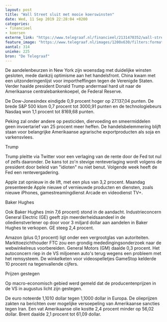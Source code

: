 ```yaml
---
layout: post
title: "Wall Street sluit met mooie koerswinsten"
date: Wed, 11 Sep 2019 22:28:04 +0200
categories: 
- financieel 
- koersen 
externe_link: "https://www.telegraaf.nl/financieel/2131470352/wall-street-sluit-met-mooie-koerswinsten"
feature_image: "https://www.telegraaf.nl/images/1200x630/filters:format(jpeg):quality(80)/cdn-kiosk-api.telegraaf.nl/f566fcfa-d4d2-11e9-970a-0218eaf05005.jpg"
aantal: 314
unieke: 225
bron: "De Telegraaf"
---
```


<p class="intro">De aandelenbeurzen in New York zijn woensdag met duidelijke winsten gesloten, mede dankzij optimisme aan het handelsfront. China kwam met een uitzonderingenlijst voor importheffingen tegen de Verenigde Staten. Verder haalde president Donald Trump andermaal hard uit naar de Amerikaanse centralebankenkoepel, de Federal Reserve.</p> <p>De Dow-Jonesindex eindigde 0,9 procent hoger op 27.137,04 punten. De brede S&amp;P 500 klom 0,7 procent tot 3000,91 punten en de technologiebeurs Nasdaq won 1,1 procent tot 8169,68 punten.</p><p>Peking zal onder andere op pesticiden, diervoeding en smeermiddelen geen invoertarief van 25 procent meer heffen. De handelsbelemmering blijft staan voor belangrijke Amerikaanse agrarische exportproducten als soja en varkensvlees.</p><p>Trump</p><p>Trump pleitte via Twitter voor een verlaging van de rente door de Fed tot nul of zelfs daaronder. De kans tot zo'n stevige renteverlaging wordt volgens de president door beleid van "idioten" nu niet benut. Volgende week heeft de Fed een rentevergadering.</p><p>Apple zat opnieuw in de lift, met een plus van 3,2 procent. Maandag presenteerde Apple nieuwe of vernieuwde producten en diensten, zoals nieuwe iPhones, gamestreamingdienst Arcade en videodienst TV+.</p><p>Baker Hughes</p><p>Ook Baker Hughes (min 7,6 procent) stond in de aandacht. Industrieconcern General Electric (GE) geeft zijn meerderheidsaandeel in de oliedienstverlener op door voor 3 miljard dollar aan aandelen in Baker Hughes te verkopen. GE steeg 2,4 procent.</p><p>Amazon (plus 0,1 procent) ligt onder een vergrootglas van autoriteiten. Markttoezichthouder FTC zou een grondig mededingingsonderzoek naar de webwinkelreus voorbereiden. General Motors (GM) daalde 0,3 procent. Het autoconcern riep in de VS miljoenen auto's terug wegens een probleem met het remsysteem. De winkelketen voor videospelletjes GameStop kelderde 10 procent na tegenvallende cijfers.</p><p>Prijzen gestegen</p><p>Op macro-economisch gebied werd gemeld dat de producentenprijzen in de VS in augustus licht zijn gestegen.</p><p>De euro noteerde 1,1010 dollar tegen 1,1000 dollar in Europa. De olieprijzen zakten na berichten over mogelijke versoepeling van Amerikaanse sancties tegen Iran. Een vat Amerikaanse olie kostte 2,4 procent minder op 56,02 dollar. Brent daalde 2,1 procent tot 61,09 dollar.</p>
